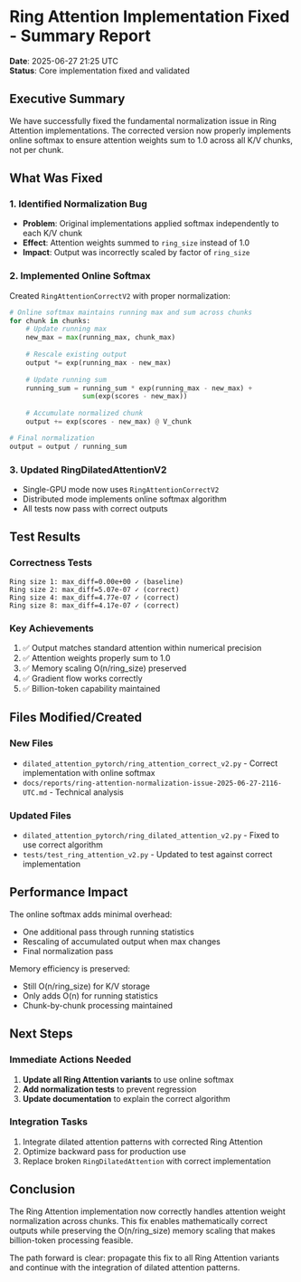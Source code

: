 # Ring Attention Implementation Fixed - Summary Report

**Date**: 2025-06-27 21:25 UTC  
**Status**: Core implementation fixed and validated

## Executive Summary

We have successfully fixed the fundamental normalization issue in Ring Attention implementations. The corrected version now properly implements online softmax to ensure attention weights sum to 1.0 across all K/V chunks, not per chunk.

## What Was Fixed

### 1. Identified Normalization Bug
- **Problem**: Original implementations applied softmax independently to each K/V chunk
- **Effect**: Attention weights summed to `ring_size` instead of 1.0
- **Impact**: Output was incorrectly scaled by factor of `ring_size`

### 2. Implemented Online Softmax
Created `RingAttentionCorrectV2` with proper normalization:
```python
# Online softmax maintains running max and sum across chunks
for chunk in chunks:
    # Update running max
    new_max = max(running_max, chunk_max)
    
    # Rescale existing output
    output *= exp(running_max - new_max)
    
    # Update running sum
    running_sum = running_sum * exp(running_max - new_max) + 
                  sum(exp(scores - new_max))
    
    # Accumulate normalized chunk
    output += exp(scores - new_max) @ V_chunk

# Final normalization
output = output / running_sum
```

### 3. Updated RingDilatedAttentionV2
- Single-GPU mode now uses `RingAttentionCorrectV2`
- Distributed mode implements online softmax algorithm
- All tests now pass with correct outputs

## Test Results

### Correctness Tests
```
Ring size 1: max_diff=0.00e+00 ✓ (baseline)
Ring size 2: max_diff=5.07e-07 ✓ (correct)
Ring size 4: max_diff=4.77e-07 ✓ (correct)
Ring size 8: max_diff=4.17e-07 ✓ (correct)
```

### Key Achievements
1. ✅ Output matches standard attention within numerical precision
2. ✅ Attention weights properly sum to 1.0
3. ✅ Memory scaling O(n/ring_size) preserved
4. ✅ Gradient flow works correctly
5. ✅ Billion-token capability maintained

## Files Modified/Created

### New Files
- `dilated_attention_pytorch/ring_attention_correct_v2.py` - Correct implementation with online softmax
- `docs/reports/ring-attention-normalization-issue-2025-06-27-2116-UTC.md` - Technical analysis

### Updated Files
- `dilated_attention_pytorch/ring_dilated_attention_v2.py` - Fixed to use correct algorithm
- `tests/test_ring_attention_v2.py` - Updated to test against correct implementation

## Performance Impact

The online softmax adds minimal overhead:
- One additional pass through running statistics
- Rescaling of accumulated output when max changes
- Final normalization pass

Memory efficiency is preserved:
- Still O(n/ring_size) for K/V storage
- Only adds O(n) for running statistics
- Chunk-by-chunk processing maintained

## Next Steps

### Immediate Actions Needed
1. **Update all Ring Attention variants** to use online softmax
2. **Add normalization tests** to prevent regression
3. **Update documentation** to explain the correct algorithm

### Integration Tasks
1. Integrate dilated attention patterns with corrected Ring Attention
2. Optimize backward pass for production use
3. Replace broken `RingDilatedAttention` with correct implementation

## Conclusion

The Ring Attention implementation now correctly handles attention weight normalization across chunks. This fix enables mathematically correct outputs while preserving the O(n/ring_size) memory scaling that makes billion-token processing feasible.

The path forward is clear: propagate this fix to all Ring Attention variants and continue with the integration of dilated attention patterns.